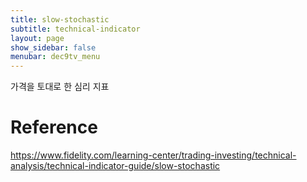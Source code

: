 ```yaml
---
title: slow-stochastic
subtitle: technical-indicator
layout: page
show_sidebar: false
menubar: dec9tv_menu
---
```


가격을 토대로 한 심리 지표

# Reference
https://www.fidelity.com/learning-center/trading-investing/technical-analysis/technical-indicator-guide/slow-stochastic